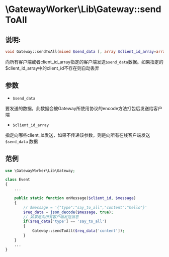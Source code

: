# \GatewayWorker\Lib\Gateway::sendToAll

## 说明:
```php
void Gateway::sendToAll(mixed $send_data [, array $client_id_array=array()]);
```

向所有客户端或者client_id_array指定的客户端发送```$send_data```数据。如果指定的$client_id_array中的client_id不存在则自动丢弃


## 参数

* ```$send_data```

要发送的数据，此数据会被Gateway所使用协议的encode方法打包后发送给客户端


* ```$client_id_array```

指定向哪些client_id发送，如果不传递该参数，则是向所有在线客户端发送 ```$send_data``` 数据

## 范例
```php
use \GatewayWorker\Lib\Gateway;

class Event
{
    ...

    public static function onMessage($client_id, $message)
    {
        // $message = '{"type":"say_to_all","content":"hello"}'
        $req_data = json_decode($message, true);
        // 如果是向所有客户端发送消息
        if($req_data['type'] == 'say_to_all')
        {
            Gateway::sendToAll($req_data['content']);
        }
    }
    ...
}

```
